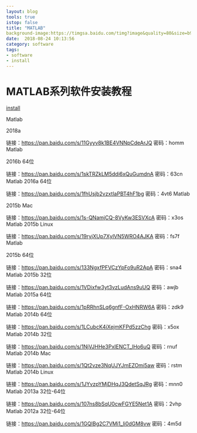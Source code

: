 ```yaml
---
layout: blog
tools: true
istop: false
title: "MATLAB"
background-image:https://timgsa.baidu.com/timg?image&quality=80&size=b9999_10000&sec=1535084430134&di=ae56ea39310b7a6f22f75c130d36d347&imgtype=0&src=http%3A%2F%2Fp1.sinaimg.cn%2F6312684424%2F180%2F14301499495153 
date:  2018-08-24 10:13:56
category: software
tags:
- software
- install
---
```


# MATLAB系列软件安装教程
<a href="https://mp.weixin.qq.com/s?__biz=MzU1NjY5NTcyNw==&mid=2247487884&idx=1&sn=7fc545eae724085619b9118a42d60aa9&chksm=fbc0784cccb7f15a3c9f7f66accc142a8a66fa09105969a2de9d490acbfe9c2f243bdea193ea&scene=0#rd" title="install"> install</a>

Matlab

2018a

链接：https://pan.baidu.com/s/11Gyyv8k1BE4VNNpCdeArJQ
密码：homm
Matlab

2016b 64位

链接：https://pan.baidu.com/s/1skTRZkLM5ddi6xQuGumdnA
密码：63cn
Matlab
2016a 64位

链接：https://pan.baidu.com/s/1fhUsjb2vzxtlaPBT4hF1bg
密码：4vt6
Matlab

2015b Mac

链接：https://pan.baidu.com/s/1s-QNamjCQ-8VyKw3ESVXcA
密码：x3os
Matlab
2015b Linux

链接：https://pan.baidu.com/s/19ryjXUp7XylVN5WRO4AJKA
密码：fs7f
Matlab

2015b 64位

链接：https://pan.baidu.com/s/133NgxfPFVCzYpFo9uR2ApA
密码：sna4
Matlab
2015b 32位

链接：https://pan.baidu.com/s/1VDixfw3yt3vzLudAns9uUQ
密码：awjb
Matlab
2015a 64位

链接：https://pan.baidu.com/s/1pRRhnSLq6gnfF-OxHNRW6A
密码：zdk9
Matlab
2014b 64位

链接：https://pan.baidu.com/s/1LCubcK4iXejmKFPd5zzChg
密码：x5ox
Matlab
2014b 32位

链接：https://pan.baidu.com/s/1NjVJHHe3PxIENCT_lHo6uQ
密码：rnuf
Matlab
2014b Mac

链接：https://pan.baidu.com/s/1Qt2vze3NqUJYJmEZOmi5aw
密码：rstm
Matlab
2014b Linux

链接：https://pan.baidu.com/s/1JYvzpYMjDHqJ3QdetSqJRg
密码：mnn0
Matlab
2013a 32位-64位

链接：https://pan.baidu.com/s/107ns8bSqU0cwFGYE5Net1A
密码：2vhp
Matlab
2012a 32位-64位

链接：https://pan.baidu.com/s/1GQIBg2C7VMi1_li0dGM8vw
密码：4m5d
